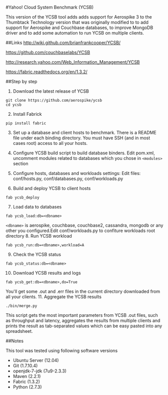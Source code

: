 #Yahoo! Cloud System Benchmark (YCSB)

This version of the YCSB tool adds adds support for Aerospike 3 to the Thumbtack Technology version that was originally modified to to add support for Aerospike and Couchbase databases, to improve MongoDB driver and to add some automation to run YCSB on multiple clients.


##Links
http://wiki.github.com/brianfrankcooper/YCSB/

https://github.com/couchbaselabs/YCSB

http://research.yahoo.com/Web_Information_Management/YCSB

https://fabric.readthedocs.org/en/1.3.2/


##Step by step

1. Download the latest release of YCSB
```
git clone https://github.com/aerospike/ycsb
cd ycsb    
```
2. Install Fabrick
```
pip install fabric
```
3. Set up a database and client hosts to benchmark. 
   There is a README file under each binding directory. You must have SSH (and in most cases root) access to all your hosts.

4. Configure YCSB build script to build database binders. Edit pom.xml, uncomment modules related to databases which you chose in `<modules>` section
5. Configure hosts, databases and workloads settings: Edit files: conf/hosts.py, conf/databases.py, conf/workloads.py
6. Build and deploy YCSB to client hosts
```
fab ycsb_deploy
```
7. Load data to databases
```
fab ycsb_load:db=<dbname>
```
`<dbname>` is aerospike, couchbase, couchbase2, cassandra, mongodb or any other you configured.Edit conf/workloads.py to confiture workloads root directory
8. Run YCSB workload
```
fab ycsb_run:db=<dbname>,workload=A
```
9. Check the YCSB status
```
fab ycsb_status:db=<dbname>
```
10. Download YCSB results and logs
```
fab ycsb_get:db=<dbname>,do=True
```    
You'll get some .out and .err files in the current directory downloaded from all your clients.
11. Aggregate the YCSB results
```
./bin/merge.py
```    
This script gets the most important parameters from YCSB .out files, such as throughput and latency, aggregates the results from multiple clients and prints the result as tab-separated values which can be easy pasted into any spreadsheet.

##Notes

This tool was tested using following software versions
* Ubuntu Server (12.04)
* Git (1.7.10.4)
* openjdk-7-jdk (7u9-2.3.3)
* Maven (2.2.1)
* Fabric (1.3.2)
* Python (2.7.3)
